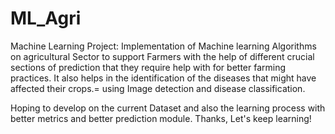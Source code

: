 # ML_Agri
Machine Learning Project: Implementation of Machine learning Algorithms on agricultural Sector to support Farmers with the help of different 
crucial sections of prediction that they require help with for better farming practices. It also helps in the identification of the diseases that might have affected their crops.= using Image detection and disease classification.

Hoping to develop on the current Dataset and also the learning process with better metrics and better prediction module.
Thanks,
Let's keep learning!
